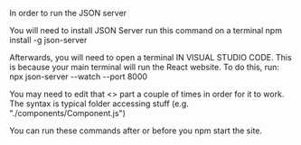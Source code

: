 In order to run the JSON server

You will need to install JSON Server
run this command on a terminal
npm install -g json-server

Afterwards, you will need to open a terminal IN VISUAL STUDIO CODE. This is because
your main terminal will run the React website. 
To do this, run:
npx json-server --watch <however you get to db.json> --port 8000

You may need to edit that <> part a couple of times in order for it to work.
The syntax is typical folder accessing stuff (e.g. "./components/Component.js")

You can run these commands after or before you npm start the site. 
